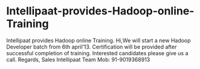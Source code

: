 Intellipaat-provides-Hadoop-online-Training
===========================================

Intellipaat provides Hadoop online Training. Hi,We will start a new Hadoop Developer batch from 6th april’13. Certification will be provided after successful completion of training.  Interested candidates please  give us a call.  Regards,	 Sales Intellipaat Team Mob: 91-9019368913    